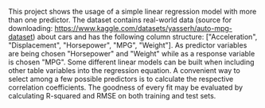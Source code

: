 This project shows the usage of a simple linear regression model with more than one predictor. The dataset contains real-world data (source for downloading: https://www.kaggle.com/datasets/yasserh/auto-mpg-dataset) about cars and has the following column structure: ["Acceleration", "Displacement", "Horsepower", "MPG", "Weight"]. As predictor variables are being chosen "Horsepower" and "Weight" while as a response variable is chosen "MPG". Some different linear models can be built when including other table variables into the regression equation. A convenient way to select among a few possible predictors is to calculate the respective correlation coefficients. The goodness of every fit may be evaluated by calculating R-squared and RMSE on both training and test sets.
